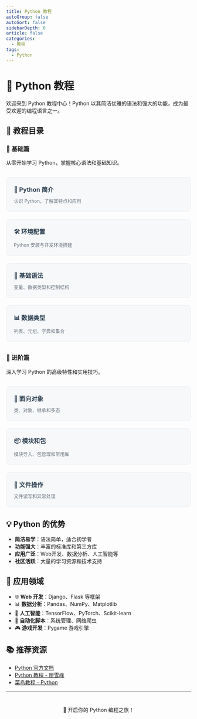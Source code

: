 ```yaml
---
title: Python 教程
autoGroup: false
autoSort: false
sidebarDepth: 0
article: false
categories:
  - 教程
tags:
  - Python
---
```


# 🐍 Python 教程

欢迎来到 Python 教程中心！Python 以其简洁优雅的语法和强大的功能，成为最受欢迎的编程语言之一。

## 📖 教程目录

### 🌟 基础篇

从零开始学习 Python，掌握核心语法和基础知识。

<div class="course-list">
  <div class="course-item">
    <a href="./basic/introduction.html">
      <h3>📘 Python 简介</h3>
      <p>认识 Python，了解其特点和应用</p>
    </a>
  </div>
  
  <div class="course-item">
    <a href="./basic/install.html">
      <h3>🛠️ 环境配置</h3>
      <p>Python 安装与开发环境搭建</p>
    </a>
  </div>
  
  <div class="course-item">
    <a href="./basic/syntax.html">
      <h3>📝 基础语法</h3>
      <p>变量、数据类型和控制结构</p>
    </a>
  </div>
  
  <div class="course-item">
    <a href="./basic/datatype.html">
      <h3>📊 数据类型</h3>
      <p>列表、元组、字典和集合</p>
    </a>
  </div>
</div>

### 🚀 进阶篇

深入学习 Python 的高级特性和实用技巧。

<div class="course-list">
  <div class="course-item">
    <a href="./advanced/oop.html">
      <h3>🎯 面向对象</h3>
      <p>类、对象、继承和多态</p>
    </a>
  </div>
  
  <div class="course-item">
    <a href="./advanced/modules.html">
      <h3>📦 模块和包</h3>
      <p>模块导入、包管理和常用库</p>
    </a>
  </div>
  
  <div class="course-item">
    <a href="./advanced/file-io.html">
      <h3>📂 文件操作</h3>
      <p>文件读写和异常处理</p>
    </a>
  </div>
</div>

## 💡 Python 的优势

- **简洁易学**：语法简单，适合初学者
- **功能强大**：丰富的标准库和第三方库
- **应用广泛**：Web开发、数据分析、人工智能等
- **社区活跃**：大量的学习资源和技术支持

## 🎯 应用领域

- 🌐 **Web 开发**：Django、Flask 等框架
- 📊 **数据分析**：Pandas、NumPy、Matplotlib
- 🤖 **人工智能**：TensorFlow、PyTorch、Scikit-learn
- 🔧 **自动化脚本**：系统管理、网络爬虫
- 🎮 **游戏开发**：Pygame 游戏引擎

## 📚 推荐资源

- [Python 官方文档](https://docs.python.org/zh-cn/3/)
- [Python 教程 - 廖雪峰](https://www.liaoxuefeng.com/wiki/1016959663602400)
- [菜鸟教程 - Python](https://www.runoob.com/python3/)

---

<div style="text-align: center; margin-top: 40px;">
  <p>🚀 开启你的 Python 编程之旅！</p>
</div>

<style scoped>
.course-list {
  display: grid;
  grid-template-columns: repeat(auto-fill, minmax(280px, 1fr));
  gap: 20px;
  margin: 30px 0;
}

.course-item {
  background: var(--bg-color-secondary, #f6f8fa);
  border: 1px solid var(--border-color, #eaecef);
  border-radius: 10px;
  padding: 20px;
  transition: all 0.3s ease;
}

.course-item:hover {
  transform: translateY(-5px);
  box-shadow: 0 8px 20px rgba(0, 0, 0, 0.1);
  border-color: var(--accent-color, #3eaf7c);
}

.course-item a {
  text-decoration: none;
  color: inherit;
}

.course-item h3 {
  margin-top: 0;
  margin-bottom: 10px;
  color: var(--text-color, #2c3e50);
  border: none;
}

.course-item p {
  margin: 0;
  color: var(--text-color-secondary, #6a737d);
  font-size: 0.9em;
}
</style>


